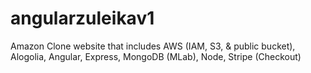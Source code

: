 # angularzuleikav1
Amazon Clone website that includes AWS (IAM, S3, &amp; public bucket), Alogolia, Angular, Express, MongoDB (MLab), Node, Stripe (Checkout)
